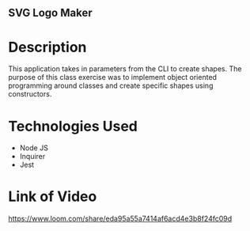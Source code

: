 ## SVG Logo Maker

# Description 
This application takes in parameters from the CLI to create shapes. The purpose of this class exercise was to implement object oriented programming around classes and create specific shapes using constructors. 

# Technologies Used
- Node JS
- Inquirer
- Jest

# Link of Video
https://www.loom.com/share/eda95a55a7414af6acd4e3b8f24fc09d